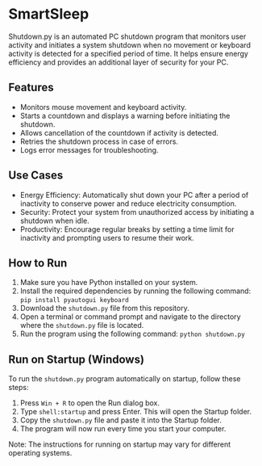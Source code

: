 # SmartSleep

Shutdown.py is an automated PC shutdown program that monitors user activity and initiates a system shutdown when no movement or keyboard activity is detected for a specified period of time. It helps ensure energy efficiency and provides an additional layer of security for your PC.

## Features

-   Monitors mouse movement and keyboard activity.
-   Starts a countdown and displays a warning before initiating the shutdown.
-   Allows cancellation of the countdown if activity is detected.
-   Retries the shutdown process in case of errors.
-   Logs error messages for troubleshooting.

## Use Cases

-   Energy Efficiency: Automatically shut down your PC after a period of inactivity to conserve power and reduce electricity consumption.
-   Security: Protect your system from unauthorized access by initiating a shutdown when idle.
-   Productivity: Encourage regular breaks by setting a time limit for inactivity and prompting users to resume their work.

## How to Run

1.  Make sure you have Python installed on your system.
2.  Install the required dependencies by running the following command:
    `pip install pyautogui keyboard` 
3.  Download the `shutdown.py` file from this repository.
4.  Open a terminal or command prompt and navigate to the directory where the `shutdown.py` file is located.
5.  Run the program using the following command:
 `python shutdown.py` 
    

## Run on Startup (Windows)

To run the `shutdown.py` program automatically on startup, follow these steps:

1.  Press `Win + R` to open the Run dialog box.
2.  Type `shell:startup` and press Enter. This will open the Startup folder.
3.  Copy the `shutdown.py` file and paste it into the Startup folder.
4.  The program will now run every time you start your computer.

Note: The instructions for running on startup may vary for different operating systems.
